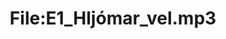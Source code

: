 ---
title: File:E1_Hljómar_vel.mp3
recording of: Hljómar vel.
reading speed: slow
speaker: E
license: CC0
---